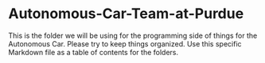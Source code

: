 # Autonomous-Car-Team-at-Purdue
This is the folder we will be using for the programming side of things for the Autonomous Car. Please try to keep things organized. 
Use this specific Markdown file as a table of contents for the folders.
